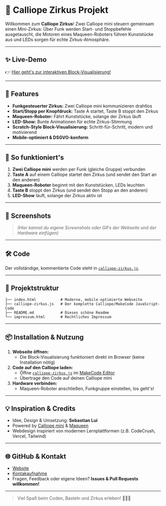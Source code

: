 # 🎪 Calliope Zirkus Projekt

Willkommen zum **Calliope Zirkus**! Zwei Calliope mini steuern gemeinsam einen Mini-Zirkus: Über Funk werden Start- und Stoppbefehle ausgetauscht, die Motoren eines Maqueen-Roboters führen Kunststücke aus und LEDs sorgen für echte Zirkus-Atmosphäre.

---

## ✨ Live-Demo
👉 [Hier geht's zur interaktiven Block-Visualisierung!](https://zirkusgkm.netlify.app)

---

## 🚀 Features

- **Funkgesteuerter Zirkus:** Zwei Calliope mini kommunizieren drahtlos
- **Start/Stopp per Knopfdruck:** Taste A startet, Taste B stoppt den Zirkus
- **Maqueen-Roboter:** Fährt Kunststücke, solange der Zirkus läuft
- **LED-Show:** Bunte Animationen für echte Zirkus-Stimmung
- **Scratch-Style Block-Visualisierung:** Schritt-für-Schritt, modern und motivierend
- **Mobile-optimiert & DSGVO-konform**

---

## 🧩 So funktioniert's

1. **Zwei Calliope mini** werden per Funk (gleiche Gruppe) verbunden
2. **Taste A** auf einem Calliope startet den Zirkus (und sendet den Start an den anderen)
3. **Maqueen-Roboter** beginnt mit den Kunststücken, LEDs leuchten
4. **Taste B** stoppt den Zirkus (und sendet den Stopp an den anderen)
5. **LED-Show** läuft, solange der Zirkus aktiv ist

---

## 📸 Screenshots

> *(Hier kannst du eigene Screenshots oder GIFs der Webseite und der Hardware einfügen)*

---

## 🛠️ Code

Der vollständige, kommentierte Code steht in [`calliope-zirkus.js`](calliope-zirkus.js).

---

## 📝 Projektstruktur

```
├── index.html           # Moderne, mobile-optimierte Webseite
├── calliope-zirkus.js   # Der komplette Calliope/MakeCode JavaScript-Code
├── README.md            # Dieses schöne Readme
└── impressum.html       # Rechtliches Impressum
```

---

## 📦 Installation & Nutzung

1. **Webseite öffnen:**
   - Die Block-Visualisierung funktioniert direkt im Browser (keine Installation nötig)
2. **Code auf den Calliope laden:**
   - Öffne [`calliope-zirkus.js`](calliope-zirkus.js) im [MakeCode Editor](https://makecode.calliope.cc/)
   - Übertrage den Code auf deinen Calliope mini
3. **Hardware verbinden:**
   - Maqueen-Roboter anschließen, Funkgruppe einstellen, los geht's!

---

## 💡 Inspiration & Credits

- Idee, Design & Umsetzung: **Sebastian Lui**
- Powered by [Calliope mini](https://calliope.cc/) & [Maqueen](https://www.dfrobot.com/product-1783.html)
- Webdesign inspiriert von modernen Lernplattformen (z.B. CodeCrush, Vercel, Tailwind)

---

## 🌐 GitHub & Kontakt

- [Website](https://zirkusgkm.netlify.app)
- [Kontakaufnahme](mailto:kmuc@proton.me)
- Fragen, Feedback oder eigene Ideen? **Issues & Pull Requests willkommen!**

---

> Viel Spaß beim Coden, Basteln und Zirkus erleben! 🤹‍♂️🎉 
